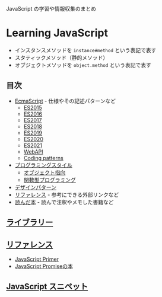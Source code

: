 JavaScript の学習や情報収集のまとめ
# Learning JavaScript

- インスタンスメソッドを `instance#method` という表記で表す
- スタティックメソッド（静的メソッド）
- オブジェクトメソッドを `object.method` という表記で表す

## 目次
- [EcmaScript](Specification/) - 仕様やその記述パターンなど
  - [ES2015](Specification/es2015/README.md)
  - [ES2016](Specification/es2016/README.md)
  - [ES2017](Specification/es2017/README.md)
  - [ES2018](Specification/es2018/README.md)
  - [ES2019](Specification/es2019/README.md)
  - [ES2020](Specification/es2020/README.md)
  - [ES2021](Specification/es2021/README.md)
  - [WebAPI](Specification/webapi/README.md)
  - [Coding patterns](Specification/patterns/README.md)
- [プログラミングスタイル](Programming-style/)
  - [オブジェクト指向](Programming-style/object-oriented-programming/)
  - [関数型プログラミング](Programming-style/functional-programming/)
- [デザインパターン](DesignPatterns/README.md)
- [リファレンス](References/) - 参考にできる外部リンクなど
- [読んだ本](Books/) - 読んで注釈やメモした書籍など

## [ライブラリー](Libraries/)

## [リファレンス](References/)
- [JavaScript Primer](https://jsprimer.net/)
- [JavaScript Promiseの本](https://azu.github.io/promises-book/)

## [JavaScript スニペット](https://github.com/kesuiket/js-snippets)
